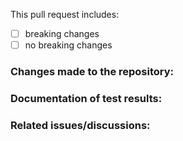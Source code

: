 This pull request includes:

- [ ] breaking changes
- [ ] no breaking changes

### Changes made to the repository:

<!-- A brief description of the changes done in this pull request. -->

### Documentation of test results:

<!-- Add test results before and after applying your changes. -->


### Related issues/discussions:

<!-- Add any related issues here by mentioning them (e.g. Fixes #1). -->  